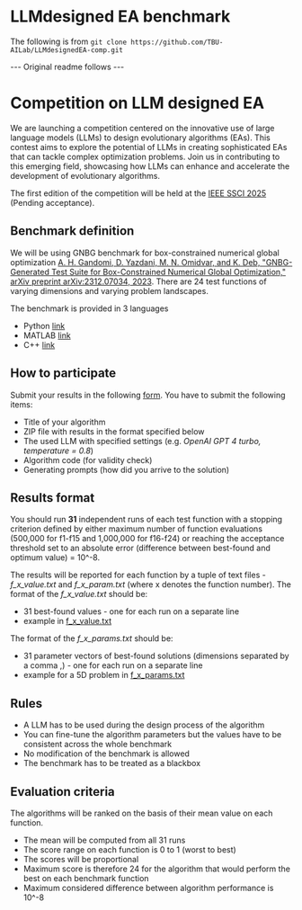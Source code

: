 # LLMdesigned EA benchmark

The following is from
`git clone https://github.com/TBU-AILab/LLMdesignedEA-comp.git`

--- Original readme follows ---

# Competition on LLM designed EA

We are launching a competition centered on the innovative use of large language models (LLMs) to design evolutionary algorithms (EAs). This contest aims to explore the potential of LLMs in creating sophisticated EAs that can tackle complex optimization problems. Join us in contributing to this emerging field, showcasing how LLMs can enhance and accelerate the development of evolutionary algorithms.

The first edition of the competition will be held at the [IEEE SSCI 2025](https://ieee-ssci.org/) (Pending acceptance).

## Benchmark definition

We will be using GNBG benchmark for box-constrained numerical global optimization [A. H. Gandomi, D. Yazdani, M. N. Omidvar, and K. Deb, "GNBG-Generated Test Suite for Box-Constrained Numerical Global Optimization," arXiv preprint arXiv:2312.07034, 2023](https://arxiv.org/abs/2312.07034).
There are 24 test functions of varying dimensions and varying problem landscapes.

The benchmark is provided in 3 languages
* Python [link](codes/GNBG-Python/)
* MATLAB [link](codes/GNBG-Matlab/)
* C++ [link](codes/GNBG-C/)

## How to participate

Submit your results in the following [form](https://forms.gle/HVStaicFG7GytrTN8). You have to submit the following items:
* Title of your algorithm
* ZIP file with results in the format specified below
* The used LLM with specified settings (e.g. *OpenAI GPT 4 turbo, temperature = 0.8*)
* Algorithm code (for validity check)
* Generating prompts (how did you arrive to the solution)

## Results format

You should run **31** independent runs of each test function with a stopping criterion defined by either maximum number of function evaluations (500,000 for f1-f15 and 1,000,000 for f16-f24) or reaching the acceptance threshold set to an absolute error (difference between best-found and optimum value) = 10^-8.

The results will be reported for each function by a tuple of text files - *f_x_value.txt* and *f_x_param.txt* (where x denotes the function number).
The format of the *f_x_value.txt* should be:
* 31 best-found values - one for each run on a separate line
* example in [f_x_value.txt](f_x_value.txt)

The format of the *f_x_params.txt* should be:
* 31 parameter vectors of best-found solutions (dimensions separated by a comma ,) - one for each run on a separate line
* example for a 5D problem in [f_x_params.txt](f_x_params.txt)

## Rules

* A LLM has to be used during the design process of the algorithm
* You can fine-tune the algorithm parameters but the values have to be consistent across the whole benchmark
* No modification of the benchmark is allowed
* The benchmark has to be treated as a blackbox

## Evaluation criteria

The algorithms will be ranked on the basis of their mean value on each function.
* The mean will be computed from all 31 runs
* The score range on each function is 0 to 1 (worst to best)
* The scores will be proportional
* Maximum score is therefore 24 for the algorithm that would perform the best on each benchmark function
* Maximum considered difference between algorithm performance is 10^-8
